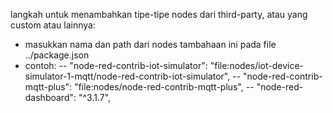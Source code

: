 langkah untuk menambahkan tipe-tipe nodes dari third-party, atau yang custom atau lainnya:
 - masukkan nama dan path dari nodes tambahaan ini pada file ../package.json
 - contoh:
 -- "node-red-contrib-iot-simulator": "file:nodes/iot-device-simulator-1-mqtt/node-red-contrib-iot-simulator",
 -- "node-red-contrib-mqtt-plus": "file:nodes/node-red-contrib-mqtt-plus",
 -- "node-red-dashboard": "^3.1.7",
